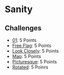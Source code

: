 # Sanity

## Challenges
 - [01](01): 5 Points
 - [Free Flag](Free%20Flag): 5 Points
 - [Look Closely](Look%20Closely): 5 Points
 - [Map](Map): 5 Points
 - [Picturesque](Picturesque): 5 Points
 - [Rotated](Rotated): 5 Poinrs
